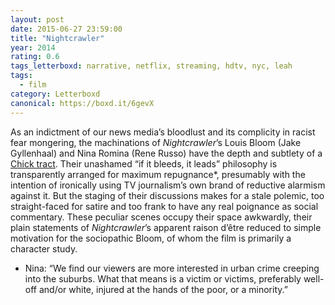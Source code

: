 ```yaml
---
layout: post 
date: 2015-06-27 23:59:00
title: "Nightcrawler"
year: 2014
rating: 0.6
tags_letterboxd: narrative, netflix, streaming, hdtv, nyc, leah
tags:
  - film
category: Letterboxd
canonical: https://boxd.it/6gevX
---
```


As an indictment of our news media’s bloodlust and its complicity in racist fear mongering, the machinations of <cite>Nightcrawler</cite>’s Louis Bloom (Jake Gyllenhaal) and Nina Romina (Rene Russo) have the depth and subtlety of a [Chick tract](https://en.wikipedia.org/wiki/Chick_tract). Their unashamed “if it bleeds, it leads” philosophy is transparently arranged for maximum repugnance*, presumably with the intention of ironically using TV journalism’s own brand of reductive alarmism against it. But the staging of their discussions makes for a stale polemic, too straight-faced for satire and too frank to have any real poignance as social commentary. These peculiar scenes occupy their space awkwardly, their plain statements of <cite>Nightcrawler</cite>’s apparent raison d’être reduced to simple motivation for the sociopathic Bloom, of whom the film is primarily a character study.

* Nina: “We find our viewers are more interested in urban crime creeping into the suburbs. What that means is a victim or victims, preferably well-off and/or white, injured at the hands of the poor, or a minority.”